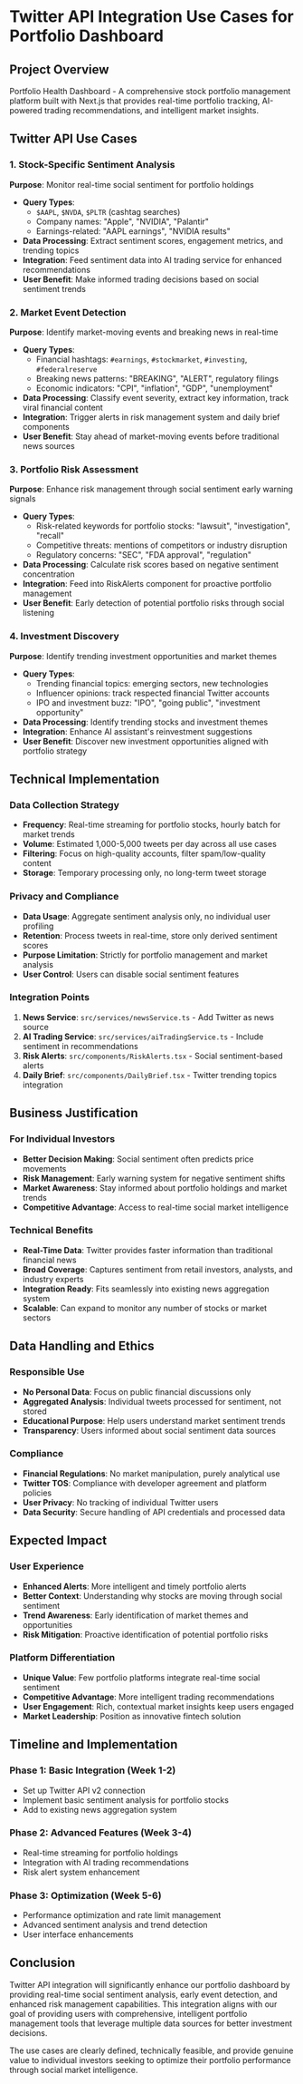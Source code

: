 # Twitter API Integration Use Cases for Portfolio Dashboard

## Project Overview
Portfolio Health Dashboard - A comprehensive stock portfolio management platform built with Next.js that provides real-time portfolio tracking, AI-powered trading recommendations, and intelligent market insights.

## Twitter API Use Cases

### 1. **Stock-Specific Sentiment Analysis**
**Purpose**: Monitor real-time social sentiment for portfolio holdings
- **Query Types**: 
  - `$AAPL`, `$NVDA`, `$PLTR` (cashtag searches)
  - Company names: "Apple", "NVIDIA", "Palantir"
  - Earnings-related: "AAPL earnings", "NVIDIA results"
- **Data Processing**: Extract sentiment scores, engagement metrics, and trending topics
- **Integration**: Feed sentiment data into AI trading service for enhanced recommendations
- **User Benefit**: Make informed trading decisions based on social sentiment trends

### 2. **Market Event Detection**
**Purpose**: Identify market-moving events and breaking news in real-time
- **Query Types**:
  - Financial hashtags: `#earnings`, `#stockmarket`, `#investing`, `#federalreserve`
  - Breaking news patterns: "BREAKING", "ALERT", regulatory filings
  - Economic indicators: "CPI", "inflation", "GDP", "unemployment"
- **Data Processing**: Classify event severity, extract key information, track viral financial content
- **Integration**: Trigger alerts in risk management system and daily brief components
- **User Benefit**: Stay ahead of market-moving events before traditional news sources

### 3. **Portfolio Risk Assessment**
**Purpose**: Enhance risk management through social sentiment early warning signals
- **Query Types**:
  - Risk-related keywords for portfolio stocks: "lawsuit", "investigation", "recall"
  - Competitive threats: mentions of competitors or industry disruption
  - Regulatory concerns: "SEC", "FDA approval", "regulation"
- **Data Processing**: Calculate risk scores based on negative sentiment concentration
- **Integration**: Feed into RiskAlerts component for proactive portfolio management
- **User Benefit**: Early detection of potential portfolio risks through social listening

### 4. **Investment Discovery**
**Purpose**: Identify trending investment opportunities and market themes
- **Query Types**:
  - Trending financial topics: emerging sectors, new technologies
  - Influencer opinions: track respected financial Twitter accounts
  - IPO and investment buzz: "IPO", "going public", "investment opportunity"
- **Data Processing**: Identify trending stocks and investment themes
- **Integration**: Enhance AI assistant's reinvestment suggestions
- **User Benefit**: Discover new investment opportunities aligned with portfolio strategy

## Technical Implementation

### Data Collection Strategy
- **Frequency**: Real-time streaming for portfolio stocks, hourly batch for market trends
- **Volume**: Estimated 1,000-5,000 tweets per day across all use cases
- **Filtering**: Focus on high-quality accounts, filter spam/low-quality content
- **Storage**: Temporary processing only, no long-term tweet storage

### Privacy and Compliance
- **Data Usage**: Aggregate sentiment analysis only, no individual user profiling
- **Retention**: Process tweets in real-time, store only derived sentiment scores
- **Purpose Limitation**: Strictly for portfolio management and market analysis
- **User Control**: Users can disable social sentiment features

### Integration Points
1. **News Service**: `src/services/newsService.ts` - Add Twitter as news source
2. **AI Trading Service**: `src/services/aiTradingService.ts` - Include sentiment in recommendations
3. **Risk Alerts**: `src/components/RiskAlerts.tsx` - Social sentiment-based alerts
4. **Daily Brief**: `src/components/DailyBrief.tsx` - Twitter trending topics integration

## Business Justification

### For Individual Investors
- **Better Decision Making**: Social sentiment often predicts price movements
- **Risk Management**: Early warning system for negative sentiment shifts
- **Market Awareness**: Stay informed about portfolio holdings and market trends
- **Competitive Advantage**: Access to real-time social market intelligence

### Technical Benefits
- **Real-Time Data**: Twitter provides faster information than traditional financial news
- **Broad Coverage**: Captures sentiment from retail investors, analysts, and industry experts
- **Integration Ready**: Fits seamlessly into existing news aggregation system
- **Scalable**: Can expand to monitor any number of stocks or market sectors

## Data Handling and Ethics

### Responsible Use
- **No Personal Data**: Focus on public financial discussions only
- **Aggregated Analysis**: Individual tweets processed for sentiment, not stored
- **Educational Purpose**: Help users understand market sentiment trends
- **Transparency**: Users informed about social sentiment data sources

### Compliance
- **Financial Regulations**: No market manipulation, purely analytical use
- **Twitter TOS**: Compliance with developer agreement and platform policies
- **User Privacy**: No tracking of individual Twitter users
- **Data Security**: Secure handling of API credentials and processed data

## Expected Impact

### User Experience
- **Enhanced Alerts**: More intelligent and timely portfolio alerts
- **Better Context**: Understanding why stocks are moving through social sentiment
- **Trend Awareness**: Early identification of market themes and opportunities
- **Risk Mitigation**: Proactive identification of potential portfolio risks

### Platform Differentiation
- **Unique Value**: Few portfolio platforms integrate real-time social sentiment
- **Competitive Advantage**: More intelligent trading recommendations
- **User Engagement**: Rich, contextual market insights keep users engaged
- **Market Leadership**: Position as innovative fintech solution

## Timeline and Implementation

### Phase 1: Basic Integration (Week 1-2)
- Set up Twitter API v2 connection
- Implement basic sentiment analysis for portfolio stocks
- Add to existing news aggregation system

### Phase 2: Advanced Features (Week 3-4)
- Real-time streaming for portfolio holdings
- Integration with AI trading recommendations
- Risk alert system enhancement

### Phase 3: Optimization (Week 5-6)
- Performance optimization and rate limit management
- Advanced sentiment analysis and trend detection
- User interface enhancements

## Conclusion

Twitter API integration will significantly enhance our portfolio dashboard by providing real-time social sentiment analysis, early event detection, and enhanced risk management capabilities. This integration aligns with our goal of providing users with comprehensive, intelligent portfolio management tools that leverage multiple data sources for better investment decisions.

The use cases are clearly defined, technically feasible, and provide genuine value to individual investors seeking to optimize their portfolio performance through social market intelligence.
